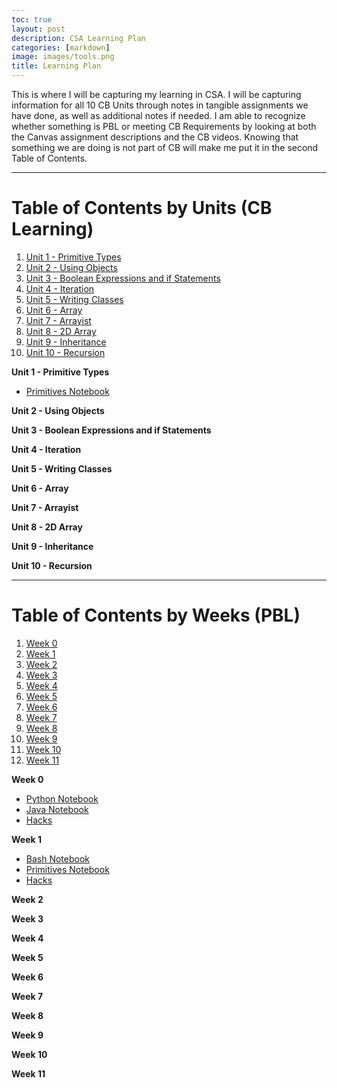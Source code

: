 ```yaml
---
toc: true
layout: post
description: CSA Learning Plan
categories: [markdown]
image: images/tools.png
title: Learning Plan
---
```


This is where I will be capturing my learning in CSA. I will be capturing information for all 10 CB Units through notes in tangible assignments we have done, as well as additional notes if needed. I am able to recognize whether something is PBL or meeting CB Requirements by looking at both the Canvas assignment descriptions and the CB videos. Knowing that something we are doing is not part of CB will make me put it in the second Table of Contents.

---

# Table of Contents by Units (CB Learning)
1. [Unit 1 - Primitive Types](#unit1)
2. [Unit 2 - Using Objects](#unit2)
3. [Unit 3 - Boolean Expressions and if Statements](#unit3)
4. [Unit 4 - Iteration](#unit4)
5. [Unit 5 - Writing Classes](#unit5)
6. [Unit 6 - Array](#unit6)
7. [Unit 7 - Arrayist](#unit7)
8. [Unit 8 - 2D Array](#unit8)
9. [Unit 9 - Inheritance](#unit9)
10. [Unit 10 - Recursion](#unit10)

**Unit 1 - Primitive Types**<a name="unit1"></a>
- <a href="https://peacekeeper6.github.io/fastpages/primitives/2022/08/24/primitives.html">Primitives Notebook</a>

**Unit 2 - Using Objects**<a name="unit2"></a>

**Unit 3 - Boolean Expressions and if Statements**<a name="unit3"></a>

**Unit 4 - Iteration**<a name="unit4"></a>

**Unit 5 - Writing Classes**<a name="unit5"></a>

**Unit 6 - Array**<a name="unit6"></a>

**Unit 7 - Arrayist**<a name="unit7"></a>

**Unit 8 - 2D Array**<a name="unit8"></a>

**Unit 9 - Inheritance**<a name="unit9"></a>

**Unit 10 - Recursion**<a name="unit10"></a>

---

# Table of Contents by Weeks (PBL)
1. [Week 0](#week1)
2. [Week 1](#week2)
3. [Week 2](#week3)
4. [Week 3](#week4)
5. [Week 4](#week5)
6. [Week 5](#week6)
7. [Week 6](#week7)
8. [Week 7](#week8)
9. [Week 8](#week9)
10. [Week 9](#week10)
11. [Week 10](#week11)
12. [Week 11](#week12)


**Week 0**<a name="week1"></a>
- <a href="https://peacekeeper6.github.io/fastpages/python/2022/08/22/pythonnb.html">Python Notebook</a>
- <a href="https://peacekeeper6.github.io/fastpages/java/2022/08/22/javanb.html">Java Notebook</a>
- <a href="https://github.com/peacekeeper6/fastpages/issues/3">Hacks</a>

**Week 1**<a name="week2"></a>
- <a href="https://peacekeeper6.github.io/fastpages/bash/2022/08/25/bashnb.html">Bash Notebook</a>
- <a href="https://peacekeeper6.github.io/fastpages/primitives/2022/08/24/primitives.html">Primitives Notebook</a>
- <a href="https://github.com/peacekeeper6/fastpages/issues/4">Hacks</a>

**Week 2**<a name="week3"></a>

**Week 3**<a name="week4"></a>

**Week 4**<a name="week5"></a>

**Week 5**<a name="week6"></a>

**Week 6**<a name="week7"></a>

**Week 7**<a name="week8"></a>

**Week 8**<a name="week9"></a>

**Week 9**<a name="week10"></a>

**Week 10**<a name="week11"></a>

**Week 11**<a name="week12"></a>

